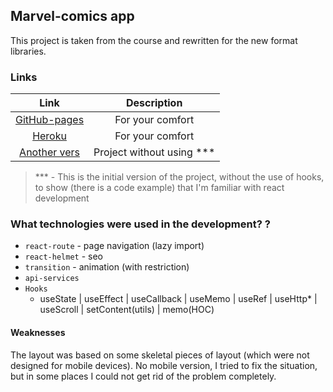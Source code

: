 ## Marvel-comics app

This project is taken from the course and rewritten for the new format libraries.

### Links
|Link|Description|
|:--:|:--:|
|[GitHub-pages](https://whyssz.github.io/marvel/)| For your comfort |
|[Heroku](https://marvel-comics-course.herokuapp.com/marvel/)| For your comfort |
|[Another vers](https://github.com/Whyssz/github-structure/tree/main/react/marvel)| Project without using *** |

> *** - This is the initial version of the project, without the use of hooks, to show (there is a code example) that I'm familiar with react development 

### What technologies were used in the development? ? 
* `react-route` - page navigation (lazy import)
* `react-helmet` - seo
* `transition` - animation (with restriction)
* `api-services`
* `Hooks` 
  * useState | useEffect | useCallback | useMemo | useRef | useHttp* | useScroll | setContent(utils) | memo(HOC)

#### Weaknesses
The layout was based on some skeletal pieces of layout (which were not designed for mobile devices).
No mobile version, I tried to fix the situation, but in some places I could not get rid of the problem completely. 